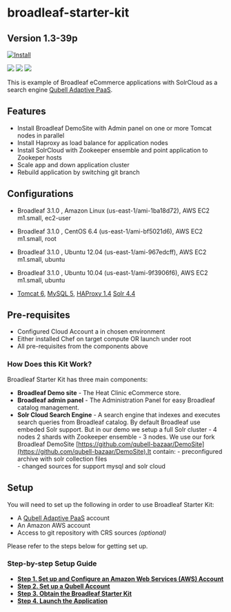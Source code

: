 broadleaf-starter-kit
===================

Version 1.3-39p
---------------

[![Install](https://raw.github.com/qubell-bazaar/component-skeleton/master/img/install.png)](https://express.qubell.com/applications/upload?metadataUrl=https://raw.github.com/qubell-bazaar/broadleaf-starter-kit/gce/meta.yml)

![](http://www.broadleafcommerce.com/img/broadleaf_logo_white.png)
![](http://tomcat.apache.org/images/tomcat-power.gif)
![](https://lucene.apache.org/images/solr.png)

This is example of  Broadleaf eCommerce applications with SolrCloud as a search engine   [Qubell Adaptive PaaS](http://qubell.com).

Features
--------

 - Install Broadleaf DemoSite with Admin panel  on one or more Tomcat nodes in parallel 
 - Install Haproxy as load balance for application nodes
 - Install SolrCloud with Zookeeper ensemble and point application to Zookeper hosts  
 - Scale app and down application cluster
 - Rebuild application by switching git branch
    
    
Configurations
--------------

 - Broadleaf 3.1.0 , Amazon Linux (us-east-1/ami-1ba18d72), AWS EC2 m1.small, ec2-user
 - Broadleaf 3.1.0 , CentOS 6.4 (us-east-1/ami-bf5021d6), AWS EC2 m1.small, root
 - Broadleaf 3.1.0 , Ubuntu 12.04 (us-east-1/ami-967edcff), AWS EC2 m1.small, ubuntu
 - Broadleaf 3.1.0 , Ubuntu 10.04 (us-east-1/ami-9f3906f6), AWS EC2 m1.small, ubuntu

    
- [Tomcat 6](https://github.com/qubell-bazaar/component-tomcat-dev), [MySQL 5](https://github.com/qubell-bazaar/component-mysql-dev), [HAProxy 1.4](https://github.com/qubell-bazaar/component-haproxy) [Solr 4.4](https://github.com/qubell-bazaar/component-solr-dev)
    
Pre-requisites
--------------
 - Configured Cloud Account a in chosen environment
 - Either installed Chef on target compute OR launch under root
 - All pre-requisites from the components above

<a name="how-does-it-work"></a>
### How Does this Kit Work?

Broadleaf Starter Kit has three main components:

* **Broadleaf Demo site** - The Heat Clinic eCommerce store.
* **Broadleaf admin panel** - The Administration Panel  for easy  Broadleaf catalog management.
* **Solr Cloud Search Engine** - A search engine that indexes and executes search queries from Broadleaf catalog.
   By default Broadleaf use embeded Solr support. But in our demo  we setup  a full Solr cluster - 4 nodes 2 shards with Zookeeper ensemble - 3 nodes.
   We use our fork Broadleaf DemoSite [https://github.com/qubell-bazaar/DemoSite](https://github.com/qubell-bazaar/DemoSite).It contain:
      -  preconfigured archive with solr collection files  
      -  changed sources for support mysql and solr cloud

<a name="setup"></a>
## Setup
You will need to set up the following in order to use Broadleaf Starter Kit:

* A [Qubell Adaptive PaaS](http://qubell.com) account
* An Amazon AWS account
* Access to git repository with CRS sources *(optional)*

Please refer to the steps below for getting set up.

<a name="step-by-step-setup"></a>
### Step-by-step Setup Guide
- **[Step 1. Set up and Configure an Amazon Web Services (AWS) Account](docs/step-1-amazon-setup-guide.md)**
- **[Step 2. Set up a Qubell Account](docs/step-2-qubell-setup-guide.md)**
- **[Step 3. Obtain the Broadleaf Starter Kit](docs/step-3-get-starter-kit.md)**
- **[Step 4. Launch the Application](docs/step-4-launch-guide.md)**

